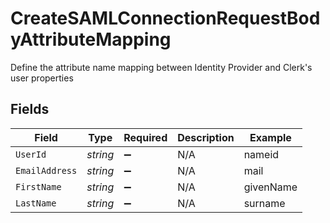# CreateSAMLConnectionRequestBodyAttributeMapping

Define the attribute name mapping between Identity Provider and Clerk's user properties


## Fields

| Field              | Type               | Required           | Description        | Example            |
| ------------------ | ------------------ | ------------------ | ------------------ | ------------------ |
| `UserId`           | *string*           | :heavy_minus_sign: | N/A                | nameid             |
| `EmailAddress`     | *string*           | :heavy_minus_sign: | N/A                | mail               |
| `FirstName`        | *string*           | :heavy_minus_sign: | N/A                | givenName          |
| `LastName`         | *string*           | :heavy_minus_sign: | N/A                | surname            |